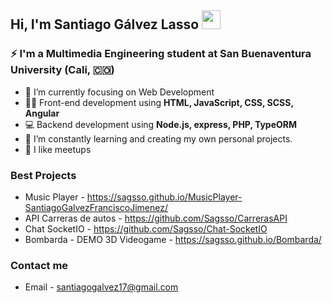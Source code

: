 ## Hi, I'm Santiago Gálvez Lasso <img src="https://raw.githubusercontent.com/iampavangandhi/iampavangandhi/master/gifs/Hi.gif" width="30px"></h2>


### ⚡ I'm a Multimedia Engineering student at San Buenaventura University (Cali, 🇨🇴) 

- 🔭 I’m currently focusing on Web Development
- :man_technologist: Front-end development using **HTML, JavaScript, CSS, SCSS, Angular**
- :computer: Backend development using **Node.js, express, PHP, TypeORM**
- 🌱 I’m constantly learning and creating my own personal projects.
- 🤝 I like meetups

### Best Projects
- Music Player - https://sagsso.github.io/MusicPlayer-SantiagoGalvezFranciscoJimenez/
- API Carreras de autos - https://github.com/Sagsso/CarrerasAPI
- Chat SocketIO - https://github.com/Sagsso/Chat-SocketIO
- Bombarda - DEMO 3D Videogame - https://sagsso.github.io/Bombarda/

### Contact me
- Email - santiagogalvez17@gmail.com
